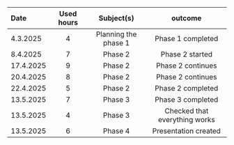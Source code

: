 | Date  | Used hours | Subject(s) |  outcome |
| :---  |     :---:      |     :---:      |     :---:      |
| 4.3.2025 | 4 | Planning the phase 1  | Phase 1 completed  |
| 8.4.2025 | 7 | Phase 2 | Phase 2 started  |
| 17.4.2025 | 9 | Phase 2  | Phase 2 continues  |
| 20.4.2025 | 8 | Phase 2  | Phase 2 continues  |
| 22.4.2025 | 5 | Phase 2 | Phase 2 completed  |
| 13.5.2025 | 7 | Phase 3  | Phase 3 completed  |
| 13.5.2025 | 4 | Phase 3  |Checked that everything works |
| 13.5.2025 | 6 | Phase 4  |Presentation created |
